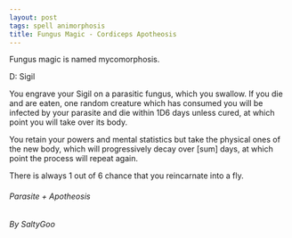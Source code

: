 ```yaml
---
layout: post
tags: spell animorphosis
title: Fungus Magic - Cordiceps Apotheosis
---
```


Fungus magic is named mycomorphosis.

D: Sigil

You engrave your Sigil on a parasitic fungus, which you swallow. If you die and are eaten, one random creature which has consumed you will be infected by your parasite and die within 1D6 days unless cured, at which point you will take over its body.

You retain your powers and mental statistics but take the physical ones of the new body, which will progressively decay over [sum] days, at which point the process will repeat again.

There is always 1 out of 6 chance that you reincarnate into a fly.

###### Parasite + Apotheosis
###### By SaltyGoo
